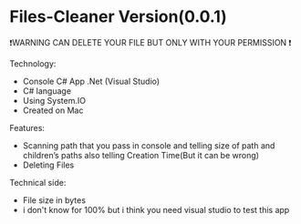 # Files-Cleaner Version(0.0.1)

❗️WARNING CAN DELETE YOUR FILE BUT ONLY WITH YOUR PERMISSION ❗️

Technology:

- Console C# App .Net (Visual Studio)
- C# language
- Using System.IO
- Created on Mac 

Features:

- Scanning path that you pass in console and telling size of path and children’s paths also telling Creation Time(But it can be wrong)
- Deleting Files

Technical side:

- File size in bytes
- i don't know for 100% but i think you need visual studio to test this app
